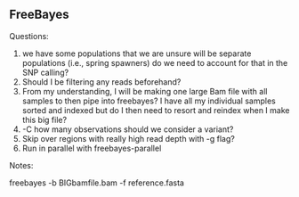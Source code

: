 ## FreeBayes

Questions: 
1) we have some populations that we are unsure will be separate populations (i.e., spring spawners) do we need to account for that in the SNP calling?
2) Should I be filtering any reads beforehand?
3) From my understanding, I will be making one large Bam file with all samples to then pipe into freebayes? I have all my individual samples sorted and indexed but do I then need to resort and reindex when I make this big file? 
4) -C how many observations should we consider a variant? 
5) Skip over regions with really high read depth with -g flag? 
6) Run in parallel with freebayes-parallel

Notes:

freebayes -b BIGbamfile.bam -f reference.fasta 